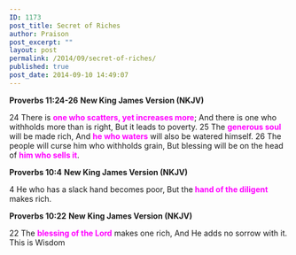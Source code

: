```yaml
---
ID: 1173
post_title: Secret of Riches
author: Praison
post_excerpt: ""
layout: post
permalink: /2014/09/secret-of-riches/
published: true
post_date: 2014-09-10 14:49:07
---
```

<strong>Proverbs 11:24-26</strong>
<strong>New King James Version (NKJV)</strong>

24 There is <span style="color: #ff00ff;"><strong>one who scatters, yet increases more</strong></span>;
And there is one who withholds more than is right,
But it leads to poverty.
25 The <span style="color: #ff00ff;"><strong>generous soul</strong></span> will be made rich,
And <span style="color: #ff00ff;"><strong>he who waters</strong></span> will also be watered himself.
26 The people will curse him who withholds grain,
But blessing will be on the head of <span style="color: #ff00ff;"><strong>him who sells it</strong></span>.

<strong>Proverbs 10:4</strong>
<strong> New King James Version (NKJV)</strong>

4 He who has a slack hand becomes poor,
But the<span style="color: #ff00ff;"><strong> hand of the diligent</strong></span> makes rich.

<strong>Proverbs 10:22</strong>
<strong> New King James Version (NKJV)</strong>

22 The <span style="color: #ff00ff;"><strong>blessing of the Lord</strong></span> makes one rich,
And He adds no sorrow with it.
This is Wisdom

&nbsp;